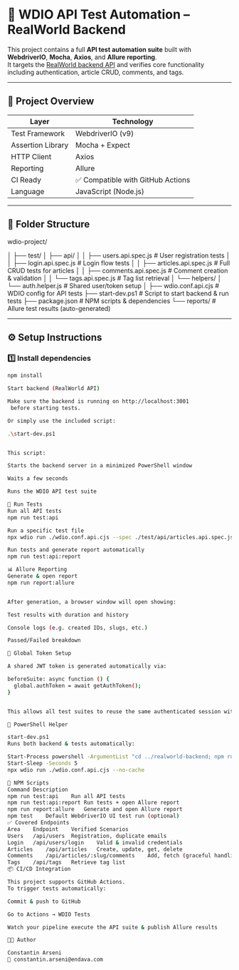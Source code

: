 # 🧪 WDIO API Test Automation – RealWorld Backend

This project contains a full **API test automation suite** built with **WebdriverIO**, **Mocha**, **Axios**, and **Allure reporting**.  
It targets the [RealWorld backend API](https://github.com/gothinkster/realworld) and verifies core functionality including authentication, article CRUD, comments, and tags.

---

## 🚀 Project Overview

| Layer | Technology |
|--------|-------------|
| Test Framework | WebdriverIO (v9) |
| Assertion Library | Mocha + Expect |
| HTTP Client | Axios |
| Reporting | Allure |
| CI Ready | ✅ Compatible with GitHub Actions |
| Language | JavaScript (Node.js) |

---

## 🧩 Folder Structure

wdio-project/

│
├── test/
│ ├── api/
│ │ ├── users.api.spec.js # User registration tests
│ │ ├── login.api.spec.js # Login flow tests
│ │ ├── articles.api.spec.js # Full CRUD tests for articles
│ │ ├── comments.api.spec.js # Comment creation & validation
│ │ └── tags.api.spec.js # Tag list retrieval
│ └── helpers/
│ └── auth.helper.js # Shared user/token setup
│
├── wdio.conf.api.cjs # WDIO config for API tests
├── start-dev.ps1 # Script to start backend & run tests
├── package.json # NPM scripts & dependencies
└── reports/ # Allure test results (auto-generated)


---

## ⚙️ Setup Instructions

### 1️⃣ Install dependencies

```bash
npm install

Start backend (RealWorld API)

Make sure the backend is running on http://localhost:3001
 before starting tests.

Or simply use the included script:

.\start-dev.ps1


This script:

Starts the backend server in a minimized PowerShell window

Waits a few seconds

Runs the WDIO API test suite

🧪 Run Tests
Run all API tests
npm run test:api

Run a specific test file
npx wdio run ./wdio.conf.api.cjs --spec ./test/api/articles.api.spec.js

Run tests and generate report automatically
npm run test:api:report

📊 Allure Reporting
Generate & open report
npm run report:allure


After generation, a browser window will open showing:

Test results with duration and history

Console logs (e.g. created IDs, slugs, etc.)

Passed/Failed breakdown

🧱 Global Token Setup

A shared JWT token is generated automatically via:

beforeSuite: async function () {
  global.authToken = await getAuthToken();
}


This allows all test suites to reuse the same authenticated session without re-login.

🧰 PowerShell Helper

start-dev.ps1
Runs both backend & tests automatically:

Start-Process powershell -ArgumentList "cd ../realworld-backend; npm run dev" -WindowStyle Minimized
Start-Sleep -Seconds 5
npx wdio run ./wdio.conf.api.cjs --no-cache

🧾 NPM Scripts
Command	Description
npm run test:api	Run all API tests
npm run test:api:report	Run tests + open Allure report
npm run report:allure	Generate and open Allure report
npm test	Default WebdriverIO UI test run (optional)
✅ Covered Endpoints
Area	Endpoint	Verified Scenarios
Users	/api/users	Registration, duplicate emails
Login	/api/users/login	Valid & invalid credentials
Articles	/api/articles	Create, update, get, delete
Comments	/api/articles/:slug/comments	Add, fetch (graceful handling), delete
Tags	/api/tags	Retrieve tag list
📦 CI/CD Integration

This project supports GitHub Actions.
To trigger tests automatically:

Commit & push to GitHub

Go to Actions → WDIO Tests

Watch your pipeline execute the API suite & publish Allure results

👨‍💻 Author

Constantin Arseni
📧 constantin.arseni@endava.com
